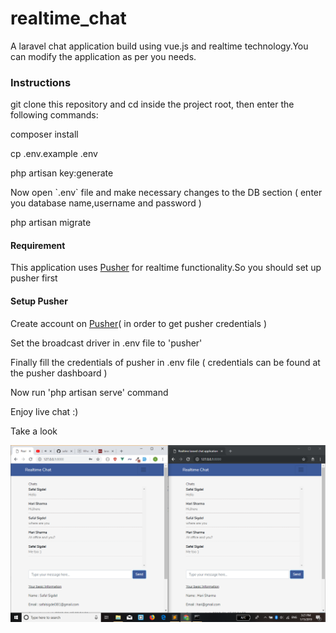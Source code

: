 <!DOCTYPE html>
<html>
<body>
<h1>realtime_chat</h1>
<p>A laravel chat application build using vue.js and realtime technology.You can modify the application as per you needs.
</p>
<h3> Instructions</h3>
<p>git clone this repository and cd inside the project root, then enter the following commands:</p>

<p>composer install</p>
<p>cp .env.example .env</p>
<p>php artisan key:generate</p>
<p>Now open `.env` file and make necessary changes to the DB section ( enter you database name,username and password )</p>
<p>php artisan migrate</p>

<h4>Requirement</h4>
<p>This application uses <span><a href="https://pusher.com">Pusher</a></span> for realtime functionality.So you should set up pusher first</p>
<h4>Setup Pusher</h4>
<p>Create account on <span><a href="https://dashboard.pusher.com/accounts/sign_up">Pusher</a></span>( in order to get pusher credentials )</p>
<p>Set the broadcast driver in .env file to 'pusher'</p>
<p>Finally fill the credentials of pusher in .env file ( credentials can be found at the pusher dashboard ) </p>

<p>Now run 'php artisan serve' command</p>
<p>Enjoy live chat :)</p>
<p>Take a look</p>
<img src="public/images/chat.png" alt="chat">
  
</body>
</html>
